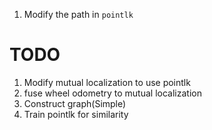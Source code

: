 1. Modify the path in `pointlk`

# TODO

1. Modify mutual localization to use pointlk
2. fuse wheel odometry to mutual localization
3. Construct graph(Simple)
4. Train pointlk for similarity